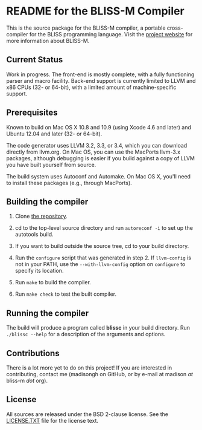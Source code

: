 README for the BLISS-M Compiler
===============================

This is the source package for the BLISS-M compiler, a portable
cross-compiler for the BLISS programming language.
Visit the [project website](http://madisongh.github.io/blissc)
for more information about BLISS-M.

Current Status
--------------

Work in progress.   The front-end is mostly complete, with a fully
functioning parser and macro facility.  Back-end support is currently
limited to LLVM and x86 CPUs (32- or 64-bit), with a limited amount
of machine-specific support.

Prerequisites
-------------

Known to build on Mac OS X 10.8 and 10.9 (using Xcode 4.6 and later)
and Ubuntu 12.04 and later (32- or 64-bit).

The code generator uses LLVM 3.2, 3.3, or 3.4, which you can download
directly from llvm.org.  On Mac OS, you can use the MacPorts llvm-3.x
packages, although debugging is easier if you build against a copy of
LLVM you have built yourself from source.

The build system uses Autoconf and Automake.  On Mac OS X, you'll
need to install these packages (e.g., through MacPorts).

Building the compiler
---------------------

1. Clone [the repository](https://github.com/madisongh/blissc.git).

2. cd to the top-level source directory and run `autoreconf -i`
   to set up the autotools build.

3. If you want to build outside the source tree, cd to your
   build directory.

4. Run the `configure` script that was generated in step 2.  If
   `llvm-config` is not in your PATH, use the `--with-llvm-config`
   option on `configure` to specify its location.

5. Run `make` to build the compiler.

6. Run `make check` to test the built compiler.


Running the compiler
--------------------

The build will produce a program called **blissc** in your build
directory.  Run `./blissc --help` for a description of the arguments
and options.


Contributions
-------------

There is a lot more yet to do on this project!  If you are interested
in contributing, contact me (madisongh on GitHub, or by e-mail at
madison _at_ bliss-m _dot_ org).

License
-------
All sources are released under the BSD 2-clause license.  See the
[LICENSE.TXT](https://github.com/madisongh/blissc/blob/master/LICENSE.TXT)
file for the license text.
